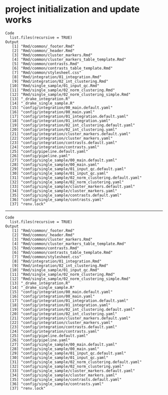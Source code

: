 # project initialization and update works

    Code
      list.files(recursive = TRUE)
    Output
       [1] "Rmd/common/_footer.Rmd"                              
       [2] "Rmd/common/_header.Rmd"                              
       [3] "Rmd/common/cluster_markers.Rmd"                      
       [4] "Rmd/common/cluster_markers_table_template.Rmd"       
       [5] "Rmd/common/contrasts.Rmd"                            
       [6] "Rmd/common/contrasts_table_template.Rmd"             
       [7] "Rmd/common/stylesheet.css"                           
       [8] "Rmd/integration/01_integration.Rmd"                  
       [9] "Rmd/integration/02_int_clustering.Rmd"               
      [10] "Rmd/single_sample/01_input_qc.Rmd"                   
      [11] "Rmd/single_sample/02_norm_clustering.Rmd"            
      [12] "Rmd/single_sample/02_norm_clustering_simple.Rmd"     
      [13] "_drake_integration.R"                                
      [14] "_drake_single_sample.R"                              
      [15] "config/integration/00_main.default.yaml"             
      [16] "config/integration/00_main.yaml"                     
      [17] "config/integration/01_integration.default.yaml"      
      [18] "config/integration/01_integration.yaml"              
      [19] "config/integration/02_int_clustering.default.yaml"   
      [20] "config/integration/02_int_clustering.yaml"           
      [21] "config/integration/cluster_markers.default.yaml"     
      [22] "config/integration/cluster_markers.yaml"             
      [23] "config/integration/contrasts.default.yaml"           
      [24] "config/integration/contrasts.yaml"                   
      [25] "config/pipeline.default.yaml"                        
      [26] "config/pipeline.yaml"                                
      [27] "config/single_sample/00_main.default.yaml"           
      [28] "config/single_sample/00_main.yaml"                   
      [29] "config/single_sample/01_input_qc.default.yaml"       
      [30] "config/single_sample/01_input_qc.yaml"               
      [31] "config/single_sample/02_norm_clustering.default.yaml"
      [32] "config/single_sample/02_norm_clustering.yaml"        
      [33] "config/single_sample/cluster_markers.default.yaml"   
      [34] "config/single_sample/cluster_markers.yaml"           
      [35] "config/single_sample/contrasts.default.yaml"         
      [36] "config/single_sample/contrasts.yaml"                 
      [37] "renv.lock"                                           

---

    Code
      list.files(recursive = TRUE)
    Output
       [1] "Rmd/common/_footer.Rmd"                              
       [2] "Rmd/common/_header.Rmd"                              
       [3] "Rmd/common/cluster_markers.Rmd"                      
       [4] "Rmd/common/cluster_markers_table_template.Rmd"       
       [5] "Rmd/common/contrasts.Rmd"                            
       [6] "Rmd/common/contrasts_table_template.Rmd"             
       [7] "Rmd/common/stylesheet.css"                           
       [8] "Rmd/integration/01_integration.Rmd"                  
       [9] "Rmd/integration/02_int_clustering.Rmd"               
      [10] "Rmd/single_sample/01_input_qc.Rmd"                   
      [11] "Rmd/single_sample/02_norm_clustering.Rmd"            
      [12] "Rmd/single_sample/02_norm_clustering_simple.Rmd"     
      [13] "_drake_integration.R"                                
      [14] "_drake_single_sample.R"                              
      [15] "config/integration/00_main.default.yaml"             
      [16] "config/integration/00_main.yaml"                     
      [17] "config/integration/01_integration.default.yaml"      
      [18] "config/integration/01_integration.yaml"              
      [19] "config/integration/02_int_clustering.default.yaml"   
      [20] "config/integration/02_int_clustering.yaml"           
      [21] "config/integration/cluster_markers.default.yaml"     
      [22] "config/integration/cluster_markers.yaml"             
      [23] "config/integration/contrasts.default.yaml"           
      [24] "config/integration/contrasts.yaml"                   
      [25] "config/pipeline.default.yaml"                        
      [26] "config/pipeline.yaml"                                
      [27] "config/single_sample/00_main.default.yaml"           
      [28] "config/single_sample/00_main.yaml"                   
      [29] "config/single_sample/01_input_qc.default.yaml"       
      [30] "config/single_sample/01_input_qc.yaml"               
      [31] "config/single_sample/02_norm_clustering.default.yaml"
      [32] "config/single_sample/02_norm_clustering.yaml"        
      [33] "config/single_sample/cluster_markers.default.yaml"   
      [34] "config/single_sample/cluster_markers.yaml"           
      [35] "config/single_sample/contrasts.default.yaml"         
      [36] "config/single_sample/contrasts.yaml"                 
      [37] "renv.lock"                                           

